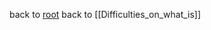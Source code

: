 back to [root](https://github.com/makikuri/nousmonkey/blob/Ancient-Philosophy/root.md)
back to [[Difficulties_on_what_is]]
